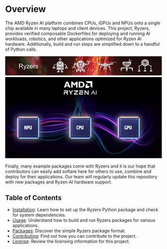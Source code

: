 # Overview

The AMD Ryzen AI platform combines CPUs, iGPUs and NPUs onto a single chip available in many laptops and client devices.  This project, Ryzers, provides verified composable Dockerfiles for deploying and running AI workloads, robotics, and other applications optimized for Ryzen AI hardware.  Additionally, build and run steps are simplified down to a handful of Python calls.  

![](ryzenai.jpg)

Finally, many example packages come with Ryzers and it is our hope that contributors can easily add softare here for others to use, combine and deploy for their applications.  Our team will regularly update this repository with new packages and Ryzen AI hardware support.


## Table of Contents


* [Installation](installation.md): Learn how to set up the Ryzers Python package and check for system dependencies.
* [Usage](usage.md): Understand how to build and run Ryzers packages for various applications.
* [Packages](packages.md): Discover the simple Ryzers package format.
* [Contributing](contributing.md): Find out how you can contribute to the project.
* [License](license.md): Review the licensing information for this project.

